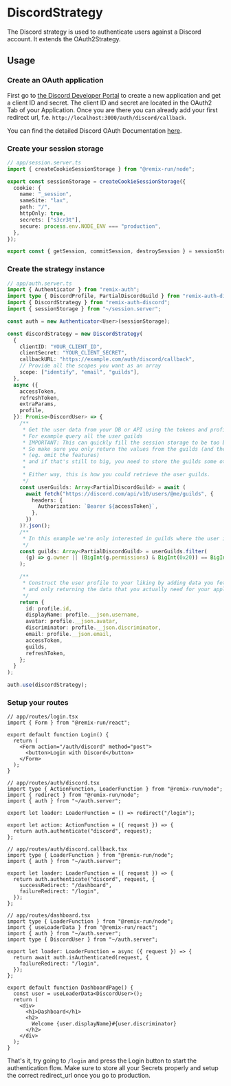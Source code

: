 # DiscordStrategy

The Discord strategy is used to authenticate users against a Discord account. It extends the OAuth2Strategy.

## Usage

### Create an OAuth application

First go to [the Discord Developer Portal](https://discord.com/developers/applications) to create a new application and get a client ID and secret. The client ID and secret are located in the OAuth2 Tab of your Application. Once you are there you can already add your first redirect url, f.e. `http://localhost:3000/auth/discord/callback`.

You can find the detailed Discord OAuth Documentation [here](https://discord.com/developers/docs/topics/oauth2#oauth2).

### Create your session storage

```ts
// app/session.server.ts
import { createCookieSessionStorage } from "@remix-run/node";

export const sessionStorage = createCookieSessionStorage({
  cookie: {
    name: "_session",
    sameSite: "lax",
    path: "/",
    httpOnly: true,
    secrets: ["s3cr3t"],
    secure: process.env.NODE_ENV === "production",
  },
});

export const { getSession, commitSession, destroySession } = sessionStorage;
```

### Create the strategy instance

```ts
// app/auth.server.ts
import { Authenticator } from "remix-auth";
import type { DiscordProfile, PartialDiscordGuild } from "remix-auth-discord";
import { DiscordStrategy } from "remix-auth-discord";
import { sessionStorage } from "~/session.server";

const auth = new Authenticator<User>(sessionStorage);

const discordStrategy = new DiscordStrategy(
  {
    clientID: "YOUR_CLIENT_ID",
    clientSecret: "YOUR_CLIENT_SECRET",
    callbackURL: "https://example.com/auth/discord/callback",
    // Provide all the scopes you want as an array
    scope: ["identify", "email", "guilds"],
  },
  async ({
    accessToken,
    refreshToken,
    extraParams,
    profile,
  }): Promise<DiscordUser> => {
    /**
     * Get the user data from your DB or API using the tokens and profile
     * For example query all the user guilds
     * IMPORTANT: This can quickly fill the session storage to be too big.
     * So make sure you only return the values from the guilds (and the guilds) you actually need
     * (eg. omit the features)
     * and if that's still to big, you need to store the guilds some other way. (Your own DB)
     *
     * Either way, this is how you could retrieve the user guilds.
     */
    const userGuilds: Array<PartialDiscordGuild> = await (
      await fetch("https://discord.com/api/v10/users/@me/guilds", {
        headers: {
          Authorization: `Bearer ${accessToken}`,
        },
      })
    )?.json();
    /**
     * In this example we're only interested in guilds where the user is either the owner or has the `MANAGE_GUILD` permission (This check includes the `ADMINISTRATOR` permission)
     */
    const guilds: Array<PartialDiscordGuild> = userGuilds.filter(
      (g) => g.owner || (BigInt(g.permissions) & BigInt(0x20)) == BigInt(0x20)
    );

    /**
     * Construct the user profile to your liking by adding data you fetched etc.
     * and only returning the data that you actually need for your application.
     */
    return {
      id: profile.id,
      displayName: profile.__json.username,
      avatar: profile.__json.avatar,
      discriminator: profile.__json.discriminator,
      email: profile.__json.email,
      accessToken,
      guilds,
      refreshToken,
    };
  }
);

auth.use(discordStrategy);
```

### Setup your routes

```tsx
// app/routes/login.tsx
import { Form } from "@remix-run/react";

export default function Login() {
  return (
    <Form action="/auth/discord" method="post">
      <button>Login with Discord</button>
    </Form>
  );
}
```

```tsx
// app/routes/auth/discord.tsx
import type { ActionFunction, LoaderFunction } from "@remix-run/node";
import { redirect } from "@remix-run/node";
import { auth } from "~/auth.server";

export let loader: LoaderFunction = () => redirect("/login");

export let action: ActionFunction = ({ request }) => {
  return auth.authenticate("discord", request);
};
```

```tsx
// app/routes/auth/discord.callback.tsx
import type { LoaderFunction } from "@remix-run/node";
import { auth } from "~/auth.server";

export let loader: LoaderFunction = ({ request }) => {
  return auth.authenticate("discord", request, {
    successRedirect: "/dashboard",
    failureRedirect: "/login",
  });
};
```

```tsx
// app/routes/dashboard.tsx
import type { LoaderFunction } from "@remix-run/node";
import { useLoaderData } from "@remix-run/react";
import { auth } from "~/auth.server";
import type { DiscordUser } from "~/auth.server";

export let loader: LoaderFunction = async ({ request }) => {
  return await auth.isAuthenticated(request, {
    failureRedirect: "/login",
  });
};

export default function DashboardPage() {
  const user = useLoaderData<DiscordUser>();
  return (
    <div>
      <h1>Dashboard</h1>
      <h2>
        Welcome {user.displayName}#{user.discriminator}
      </h2>
    </div>
  );
}
```

That's it, try going to `/login` and press the Login button to start the authentication flow. Make sure to store all your Secrets properly and setup the correct redirect_url once you go to production.
